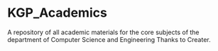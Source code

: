 # KGP_Academics
A repository of all academic materials for the core subjects of the department of Computer Science and Engineering
Thanks to Creater.
